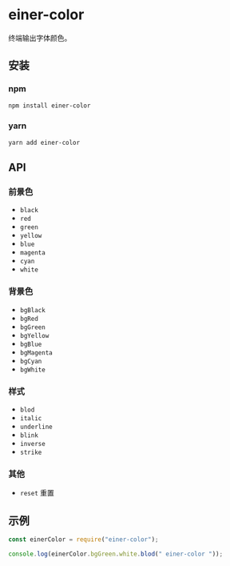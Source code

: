 # einer-color

终端输出字体颜色。

## 安装

### npm 

```bash
npm install einer-color
```

### yarn 

```bash
yarn add einer-color
```

## API

### 前景色

* `black`
* `red`
* `green`
* `yellow`
* `blue`
* `magenta`
* `cyan`
* `white`

### 背景色

* `bgBlack`
* `bgRed`
* `bgGreen`
* `bgYellow`
* `bgBlue`
* `bgMagenta`
* `bgCyan`
* `bgWhite`

### 样式

* `blod`
* `italic`
* `underline`
* `blink`
* `inverse`
* `strike`

### 其他

* `reset` 重置

## 示例

```javascript
const einerColor = require("einer-color");

console.log(einerColor.bgGreen.white.blod(" einer-color "));
```